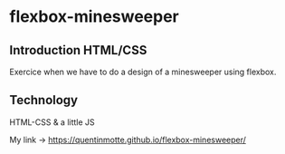 # flexbox-minesweeper

## Introduction HTML/CSS

Exercice when we have to do a design of a minesweeper using flexbox.

## Technology

HTML-CSS & a little JS

My link -> https://quentinmotte.github.io/flexbox-minesweeper/
